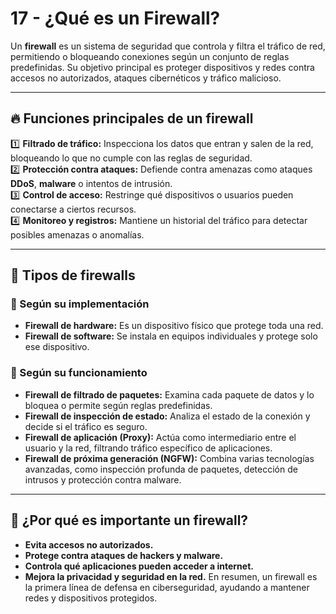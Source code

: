 # 17 - ¿Qué es un Firewall?

Un **firewall** es un sistema de seguridad que controla y filtra el tráfico de red, permitiendo o bloqueando conexiones según un conjunto de reglas predefinidas. Su objetivo principal es proteger dispositivos y redes contra accesos no autorizados, ataques cibernéticos y tráfico malicioso.

---

## 🔥 Funciones principales de un firewall

1️⃣ **Filtrado de tráfico:** Inspecciona los datos que entran y salen de la red, bloqueando lo que no cumple con las reglas de seguridad.  
2️⃣ **Protección contra ataques:** Defiende contra amenazas como ataques **DDoS**, **malware** o intentos de intrusión.  
3️⃣ **Control de acceso:** Restringe qué dispositivos o usuarios pueden conectarse a ciertos recursos.  
4️⃣ **Monitoreo y registros:** Mantiene un historial del tráfico para detectar posibles amenazas o anomalías.  

---

## 🏢 Tipos de firewalls  

### 📌 Según su implementación
- **Firewall de hardware:** Es un dispositivo físico que protege toda una red.  
- **Firewall de software:** Se instala en equipos individuales y protege solo ese dispositivo.  

### 📌 Según su funcionamiento
- **Firewall de filtrado de paquetes:** Examina cada paquete de datos y lo bloquea o permite según reglas predefinidas.  
- **Firewall de inspección de estado:** Analiza el estado de la conexión y decide si el tráfico es seguro.  
- **Firewall de aplicación (Proxy):** Actúa como intermediario entre el usuario y la red, filtrando tráfico específico de aplicaciones.  
- **Firewall de próxima generación (NGFW):** Combina varias tecnologías avanzadas, como inspección profunda de paquetes, detección de intrusos y protección contra malware.  

---

## 🚨 ¿Por qué es importante un firewall?

- **Evita accesos no autorizados.**
- **Protege contra ataques de hackers y malware.**
- **Controla qué aplicaciones pueden acceder a internet.**
- **Mejora la privacidad y seguridad en la red.**
En resumen, un firewall es la primera línea de defensa en ciberseguridad, ayudando a mantener redes y dispositivos protegidos. 

